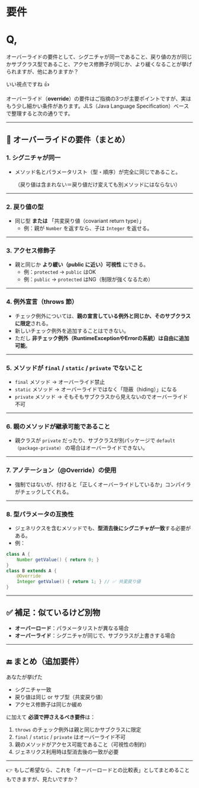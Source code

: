 # 要件

# Q,

オーバーライドの要件として、シグニチャが同一であること、戻り値の方が同じかサブクラス型であること、アクセス修飾子が同じか、より緩くなることが挙げられますが、他にありますか？

いい視点ですね 👍

オーバーライド（**override**）の要件はご指摘の3つが主要ポイントですが、実はもう少し細かい条件があります。JLS（Java Language Specification）ベースで整理すると次の通りです。

---

## 🔷 オーバーライドの要件（まとめ）

### 1. **シグニチャが同一**

- メソッド名とパラメータリスト（型・順序）が完全に同じであること。
    
    （戻り値は含まれない＝戻り値だけ変えても別メソッドにはならない）
    

---

### 2. **戻り値の型**

- 同じ型 **または** 「共変戻り値（covariant return type）」
    - 例：親が `Number` を返すなら、子は `Integer` を返せる。

---

### 3. **アクセス修飾子**

- 親と同じか **より緩い（public に近い）可視性** にできる。
    - 例：`protected` → `public` はOK
    - 例：`public` → `protected` はNG（制限が強くなるため）

---

### 4. **例外宣言（throws 節）**

- チェック例外については、**親の宣言している例外と同じか、そのサブクラスに限定**される。
- 新しいチェック例外を追加することはできない。
- ただし **非チェック例外（RuntimeExceptionやErrorの系統）は自由に追加可能**。

---

### 5. **メソッドが `final` / `static` / `private` でないこと**

- `final` メソッド → オーバーライド禁止
- `static` メソッド → オーバーライドではなく「隠蔽（hiding）」になる
- `private` メソッド → そもそもサブクラスから見えないのでオーバーライド不可

---

### 6. **親のメソッドが継承可能であること**

- 親クラスが `private` だったり、サブクラスが別パッケージで `default（package-private）` の場合はオーバーライドできない。

---

### 7. **アノテーション（@Override）の使用**

- 強制ではないが、付けると「正しくオーバーライドしているか」コンパイラがチェックしてくれる。

---

### 8. **型パラメータの互換性**

- ジェネリクスを含むメソッドでも、**型消去後にシグニチャが一致**する必要がある。
- 例：

```java
class A {
    Number getValue() { return 0; }
}
class B extends A {
    @Override
    Integer getValue() { return 1; } // ✅ 共変戻り値
}
```

---

## ✅ 補足：似ているけど別物

- **オーバーロード**：パラメータリストが異なる場合
- **オーバーライド**：シグニチャが同じで、サブクラスが上書きする場合

---

## 🔚 まとめ（追加要件）

あなたが挙げた

- シグニチャ一致
- 戻り値は同じ or サブ型（共変戻り値）
- アクセス修飾子は同じか緩め

に加えて **必須で押さえるべき要件**は：

1. `throws` のチェック例外は親と同じかサブクラスに限定
2. `final` / `static` / `private` はオーバーライド不可
3. 親のメソッドがアクセス可能であること（可視性の制約）
4. ジェネリクス利用時は型消去後の一致が必要

---

👉 もしご希望なら、これを「オーバーロードとの比較表」としてまとめることもできますが、見たいですか？